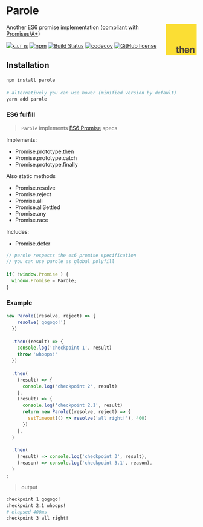 
# Parole

[<img src="https://raw.githubusercontent.com/promises-aplus/promises-spec/master/logo.svg" alt="Promises/A+ logo" width="82px" height="82px" title="Promises/A+ 1.0 compliant" align="right" />](https://promisesaplus.com/)

<!-- [<img src="https://promisesaplus.com/assets/logo-small.png" alt="Promises/A+ logo" title="Promises/A+ 1.0 compliant" align="right" />](https://promisesaplus.com/) -->

Another ES6 promise implementation ([compliant](https://github.com/promises-aplus/promises-tests) with [Promises/A+](https://github.com/promises-aplus/promises-spec))

[![ᴋɪʟᴛ ᴊs](https://jesus.germade.dev/assets/images/badge-kiltjs.svg)](https://github.com/kiltjs)
[![npm](https://img.shields.io/npm/v/parole.svg)](https://www.npmjs.com/package/parole)
[![Build Status](https://cloud.drone.io/api/badges/kiltjs/parole/status.svg)](https://cloud.drone.io/kiltjs/parole)
[![codecov](https://codecov.io/gh/jgermade/parole/branch/master/graph/badge.svg?token=TA3W7MIMB9)](https://codecov.io/gh/jgermade/parole)
[![GitHub license](https://img.shields.io/badge/license-MIT-blue.svg)](LICENSE)

## Installation
```.sh
npm install parole

# alternatively you can use bower (minified version by default)
yarn add parole
```

### ES6 fulfill

> `Parole` implements [ES6 Promise](https://developer.mozilla.org/en-US/docs/Web/JavaScript/Reference/Global_Objects/Promise) specs

Implements:
- Promise.prototype.then
- Promise.prototype.catch
- Promise.prototype.finally

Also static methods
- Promise.resolve
- Promise.reject
- Promise.all
- Promise.allSettled
- Promise.any
- Promise.race

Includes:
- Promise.defer

``` js
// parole respects the es6 promise specification
// you can use parole as global polyfill

if( !window.Promise ) {
  window.Promise = Parole;
}
```

### Example
``` js
new Parole((resolve, reject) => {
    resolve('gogogo!')
  })

  .then((result) => {
    console.log('checkpoint 1', result)
    throw 'whoops!'
  })

  .then(
    (result) => {
      console.log('checkpoint 2', result)
    },
    (result) => {
      console.log('checkpoint 2.1', result)
      return new Parole((resolve, reject) => {
        setTimeout(() => resolve('all right!'), 400)
      })
    },
  )

  .then(
    (result) => console.log('checkpoint 3', result),
    (reason) => console.log('checkpoint 3.1', reason),
  )
;
```
> output

```.sh
checkpoint 1 gogogo!
checkpoint 2.1 whoops!
# elapsed 400ms
checkpoint 3 all right!
```

